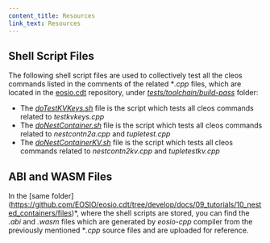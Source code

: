 ```yaml
---
content_title: Resources
link_text: Resources
---
```


## Shell Script Files

The following shell script files are used to collectively test all the cleos commands listed in the comments of the related **.cpp* files, which are located in the [eosio.cdt](https://github.com/EOSIO/eosio.cdt/tree/develop) repository, under *[tests/toolchain/build-pass](https://github.com/EOSIO/eosio.cdt/tree/develop/tests/toolchain/build-pass/)* folder:

  * The *[doTestKVKeys.sh](https://github.com/EOSIO/eosio.cdt/tree/develop/docs/09_tutorials/10_nested_containers/files/doTestKVKeys.sh)* file is the script which tests all cleos commands related to *testkvkeys.cpp*
  * The *[doNestContainer.sh](https://github.com/EOSIO/eosio.cdt/tree/develop/docs/09_tutorials/10_nested_containers/sripts/doNestContainer.sh)* file is the script which tests all cleos commands related to *nestcontn2a.cpp* and *tupletest.cpp*
  * The *[doNestContainerKV.sh](https://github.com/EOSIO/eosio.cdt/tree/develop/docs/09_tutorials/10_nested_containers/files/doNestContainerKV.sh)* file is the script which tests all cleos commands related to *nestcontn2kv.cpp* and *tupletestkv.cpp*

## ABI and WASM Files

In the [same folder] (https://github.com/EOSIO/eosio.cdt/tree/develop/docs/09_tutorials/10_nested_containers/files)*, where the shell scripts are stored, you can find the *.abi* and *.wasm* files which are generated by *eosio-cpp* compiler from the previously mentioned **.cpp* source files and are uploaded for reference.
